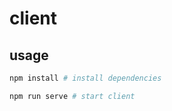 # client

## usage
```bash
npm install # install dependencies
```

```bash
npm run serve # start client
```
